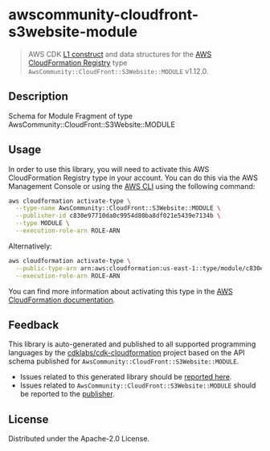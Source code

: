 # awscommunity-cloudfront-s3website-module

> AWS CDK [L1 construct](https://docs.aws.amazon.com/cdk/latest/guide/constructs.html) and data structures for the [AWS CloudFormation Registry](https://docs.aws.amazon.com/AWSCloudFormation/latest/UserGuide/registry.html) type `AwsCommunity::CloudFront::S3Website::MODULE` v1.12.0.

## Description

Schema for Module Fragment of type AwsCommunity::CloudFront::S3Website::MODULE

## Usage

In order to use this library, you will need to activate this AWS CloudFormation Registry type in your account. You can do this via the AWS Management Console or using the [AWS CLI](https://aws.amazon.com/cli/) using the following command:

```sh
aws cloudformation activate-type \
  --type-name AwsCommunity::CloudFront::S3Website::MODULE \
  --publisher-id c830e97710da0c9954d80ba8df021e5439e7134b \
  --type MODULE \
  --execution-role-arn ROLE-ARN
```

Alternatively:

```sh
aws cloudformation activate-type \
  --public-type-arn arn:aws:cloudformation:us-east-1::type/module/c830e97710da0c9954d80ba8df021e5439e7134b/AwsCommunity-CloudFront-S3Website-MODULE \
  --execution-role-arn ROLE-ARN
```

You can find more information about activating this type in the [AWS CloudFormation documentation](https://docs.aws.amazon.com/AWSCloudFormation/latest/UserGuide/registry-public.html).

## Feedback

This library is auto-generated and published to all supported programming languages by the [cdklabs/cdk-cloudformation](https://github.com/cdklabs/cdk-cloudformation) project based on the API schema published for `AwsCommunity::CloudFront::S3Website::MODULE`.

* Issues related to this generated library should be [reported here](https://github.com/cdklabs/cdk-cloudformation/issues/new?title=Issue+with+%40cdk-cloudformation%2Fawscommunity-cloudfront-s3website-module+v1.12.0).
* Issues related to `AwsCommunity::CloudFront::S3Website::MODULE` should be reported to the [publisher](undefined).

## License

Distributed under the Apache-2.0 License.
